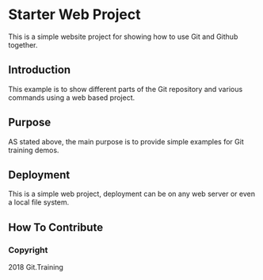 # Starter Web Project

This is a simple website project for showing how to use Git and Github together.

## Introduction

This example is to show different parts of the Git repository and various commands using a web based project.

## Purpose

AS stated above, the main purpose is to provide simple examples for Git training demos.

## Deployment

This is a simple web project, deployment can be on any web server or even a local file system.

## How To Contribute

### Copyright

2018 Git.Training